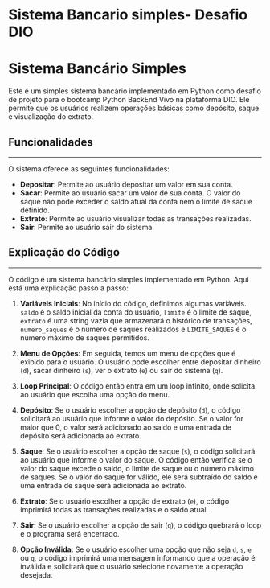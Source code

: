 # Sistema Bancario simples- Desafio DIO

# Sistema Bancário Simples

Este é um simples sistema bancário implementado em Python como desafio de projeto para o bootcamp Python BackEnd Vivo na plataforma DIO. Ele permite que os usuários realizem operações básicas como depósito, saque e visualização do extrato.

## Funcionalidades
--------------------------------------------------------------------------------------------------

O sistema oferece as seguintes funcionalidades:

- **Depositar**: Permite ao usuário depositar um valor em sua conta.
- **Sacar**: Permite ao usuário sacar um valor de sua conta. O valor do saque não pode exceder o saldo atual da conta nem o limite de saque definido.
- **Extrato**: Permite ao usuário visualizar todas as transações realizadas.
- **Sair**: Permite ao usuário sair do sistema.

## Explicação do Código
---------------------------------------------------------------------------------------------------

O código é um sistema bancário simples implementado em Python. Aqui está uma explicação passo a passo:

1. **Variáveis Iniciais**: No início do código, definimos algumas variáveis. `saldo` é o saldo inicial da conta do usuário, `limite` é o limite de saque, `extrato` é uma string vazia que armazenará o histórico de transações, `numero_saques` é o número de saques realizados e `LIMITE_SAQUES` é o número máximo de saques permitidos.

2. **Menu de Opções**: Em seguida, temos um menu de opções que é exibido para o usuário. O usuário pode escolher entre depositar dinheiro (`d`), sacar dinheiro (`s`), ver o extrato (`e`) ou sair do sistema (`q`).

3. **Loop Principal**: O código então entra em um loop infinito, onde solicita ao usuário que escolha uma opção do menu.

4. **Depósito**: Se o usuário escolher a opção de depósito (`d`), o código solicitará ao usuário que informe o valor do depósito. Se o valor for maior que 0, o valor será adicionado ao saldo e uma entrada de depósito será adicionada ao extrato.

5. **Saque**: Se o usuário escolher a opção de saque (`s`), o código solicitará ao usuário que informe o valor do saque. O código então verifica se o valor do saque excede o saldo, o limite de saque ou o número máximo de saques. Se o valor do saque for válido, ele será subtraído do saldo e uma entrada de saque será adicionada ao extrato.

6. **Extrato**: Se o usuário escolher a opção de extrato (`e`), o código imprimirá todas as transações realizadas e o saldo atual.

7. **Sair**: Se o usuário escolher a opção de sair (`q`), o código quebrará o loop e o programa será encerrado.

8. **Opção Inválida**: Se o usuário escolher uma opção que não seja `d`, `s`, `e` ou `q`, o código imprimirá uma mensagem informando que a operação é inválida e solicitará que o usuário selecione novamente a operação desejada.
